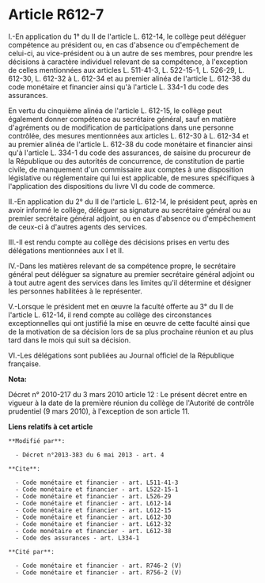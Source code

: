 # Article R612-7

I.-En application du 1° du II de l'article L. 612-14, le collège peut déléguer compétence au président ou, en cas d'absence
ou d'empêchement de celui-ci, au vice-président ou à un autre de ses membres, pour prendre les décisions à caractère
individuel relevant de sa compétence, à l'exception de celles mentionnées aux articles L. 511-41-3, 
L. 522-15-1, L. 526-29, L. 612-30, L. 612-32 à L. 612-34 et au premier alinéa de l'article L. 612-38 du code monétaire et
financier ainsi qu'à l'article L. 334-1 du code des assurances. 

En vertu du cinquième alinéa de l'article L. 612-15, le collège peut également donner compétence au secrétaire général, sauf
en matière d'agréments ou de modification de participations dans une personne contrôlée, des mesures mentionnées aux articles
L. 612-30 à L. 612-34 et au premier alinéa de l'article L. 612-38 du code monétaire et financier ainsi qu'à l'article L.
334-1 du code des assurances, de saisine du procureur de la République ou des autorités de concurrence, de constitution de
partie civile, de manquement d'un commissaire aux comptes à une disposition législative ou réglementaire qui lui est
applicable, de mesures spécifiques à l'application des dispositions du livre VI du code de commerce. 

II.-En application du 2° du II de l'article L. 612-14, le président peut, après en avoir informé le collège, déléguer sa
signature au secrétaire général ou au premier secrétaire général adjoint, ou en cas d'absence ou d'empêchement de ceux-ci à
d'autres agents des services. 

III.-Il est rendu compte au collège des décisions prises en vertu des délégations mentionnées aux I et II. 

IV.-Dans les matières relevant de sa compétence propre, le secrétaire général peut déléguer sa signature au premier
secrétaire général adjoint ou à tout autre agent des services dans les limites qu'il détermine et désigner les personnes
habilitées à le représenter. 

V.-Lorsque le président met en œuvre la faculté offerte au 3° du II de l'article L. 612-14, il rend compte au collège des
circonstances exceptionnelles qui ont justifié la mise en œuvre de cette faculté ainsi que de la motivation de sa décision
lors de sa plus prochaine réunion et au plus tard dans le mois qui suit sa décision. 

VI.-Les délégations sont publiées au Journal officiel de la République française.

**Nota:**

Décret n° 2010-217 du 3 mars 2010 article 12 : Le présent décret entre en vigueur à la date de la première réunion du collège
de l'Autorité de contrôle prudentiel (9 mars 2010), à l'exception de son article 11.

**Liens relatifs à cet article**

	**Modifié par**:

	  - Décret n°2013-383 du 6 mai 2013 - art. 4

	**Cite**:

	  - Code monétaire et financier - art. L511-41-3
	  - Code monétaire et financier - art. L522-15-1
	  - Code monétaire et financier - art. L526-29
	  - Code monétaire et financier - art. L612-14
	  - Code monétaire et financier - art. L612-15
	  - Code monétaire et financier - art. L612-30
	  - Code monétaire et financier - art. L612-32
	  - Code monétaire et financier - art. L612-38
	  - Code des assurances - art. L334-1

	**Cité par**:

	  - Code monétaire et financier - art. R746-2 (V)
	  - Code monétaire et financier - art. R756-2 (V)

